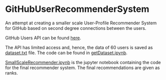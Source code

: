 # GitHubUserRecommenderSystem
An attempt at creating a smaller scale User-Profile Recommender System for GitHub based on second degree connections between the users.

GitHub Users API can be found [here](https://api.github.com/users).

The API has limited access and, hence, the data of 60 users is saved as [dataset.txt](https://github.com/jenniferclemens/GitHubUserRecommenderSystem/blob/main/dataset.txt) file.
The code can be found in [getDataset.ipynb](https://github.com/jenniferclemens/GitHubUserRecommenderSystem/blob/main/getDataset.ipynb).

[SmallScaleRecommender.ipynb](https://github.com/jenniferclemens/GitHubUserRecommenderSystem/blob/main/SmallScaleRecommender.ipynb) is the jupyter notebook containing the code for the final recommender system. The final recommendations are given as ranks.

